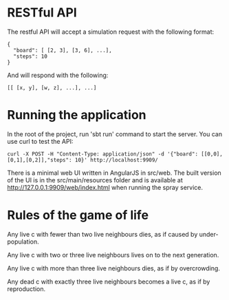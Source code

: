 # RESTful API

The restful API will accept a simulation request with the following format:

    {
      "board": [ [2, 3], [3, 6], ...],
      "steps": 10
    }

And will respond with the following:

    [[ [x, y], [w, z], ...], ...]

# Running the application

In the root of the project, run 'sbt run' command to start the server. You can use curl to test the API:
```
curl -X POST -H "Content-Type: application/json" -d '{"board": [[0,0],[0,1],[0,2]],"steps": 10}' http://localhost:9909/
```

There is a minimal web UI written in AngularJS in src/web. The built version of the UI is in the src/main/resources folder and is available at http://127.0.0.1:9909/web/index.html when running the spray service.


# Rules of the game of life

Any live c with fewer than two live neighbours dies, as if caused by under-population.

Any live c with two or three live neighbours lives on to the next generation.

Any live c with more than three live neighbours dies, as if by overcrowding.

Any dead c with exactly three live neighbours becomes a live c, as if by reproduction.
